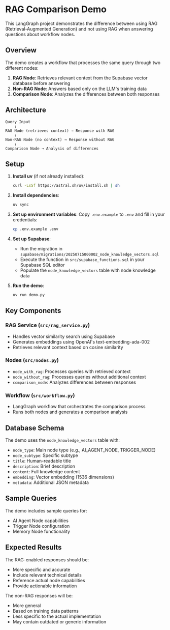 # RAG Comparison Demo

This LangGraph project demonstrates the difference between using RAG (Retrieval-Augmented Generation) and not using RAG when answering questions about workflow nodes.

## Overview

The demo creates a workflow that processes the same query through two different nodes:
1. **RAG Node**: Retrieves relevant context from the Supabase vector database before answering
2. **Non-RAG Node**: Answers based only on the LLM's training data
3. **Comparison Node**: Analyzes the differences between both responses

## Architecture

```
Query Input
    ↓
RAG Node (retrieves context) → Response with RAG
    ↓
Non-RAG Node (no context) → Response without RAG
    ↓
Comparison Node → Analysis of differences
```

## Setup

1. **Install uv** (if not already installed):
   ```bash
   curl -LsSf https://astral.sh/uv/install.sh | sh
   ```

2. **Install dependencies**:
   ```bash
   uv sync
   ```

3. **Set up environment variables**:
   Copy `.env.example` to `.env` and fill in your credentials:
   ```bash
   cp .env.example .env
   ```

4. **Set up Supabase**:
   - Run the migration in `supabase/migrations/20250715000002_node_knowledge_vectors.sql`
   - Execute the function in `src/supabase_functions.sql` in your Supabase SQL editor
   - Populate the `node_knowledge_vectors` table with node knowledge data

5. **Run the demo**:
   ```bash
   uv run demo.py
   ```

## Key Components

### RAG Service (`src/rag_service.py`)
- Handles vector similarity search using Supabase
- Generates embeddings using OpenAI's text-embedding-ada-002
- Retrieves relevant context based on cosine similarity

### Nodes (`src/nodes.py`)
- `node_with_rag`: Processes queries with retrieved context
- `node_without_rag`: Processes queries without additional context
- `comparison_node`: Analyzes differences between responses

### Workflow (`src/workflow.py`)
- LangGraph workflow that orchestrates the comparison process
- Runs both nodes and generates a comparison analysis

## Database Schema

The demo uses the `node_knowledge_vectors` table with:
- `node_type`: Main node type (e.g., AI_AGENT_NODE, TRIGGER_NODE)
- `node_subtype`: Specific subtype
- `title`: Human-readable title
- `description`: Brief description
- `content`: Full knowledge content
- `embedding`: Vector embedding (1536 dimensions)
- `metadata`: Additional JSON metadata

## Sample Queries

The demo includes sample queries for:
- AI Agent Node capabilities
- Trigger Node configuration
- Memory Node functionality

## Expected Results

The RAG-enabled responses should be:
- More specific and accurate
- Include relevant technical details
- Reference actual node capabilities
- Provide actionable information

The non-RAG responses will be:
- More general
- Based on training data patterns
- Less specific to the actual implementation
- May contain outdated or generic information
